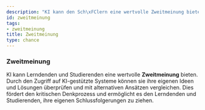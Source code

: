 ```yaml
---
description: "KI kann den Sch\xFClern eine wertvolle Zweitmeinung bieten."
id: zweitmeinung
tags:
- zweitmeinung
title: Zweitmeinung
type: chance
---
```



### Zweitmeinung

KI kann Lerndenden und Studierenden eine wertvolle **Zweitmeinung** bieten. Durch den Zugriff auf KI-gestützte Systeme können sie ihre eigenen Ideen und Lösungen überprüfen und mit alternativen Ansätzen vergleichen. Dies fördert den kritischen Denkprozess und ermöglicht es den Lerndenden und Studierenden, ihre eigenen Schlussfolgerungen zu ziehen.
